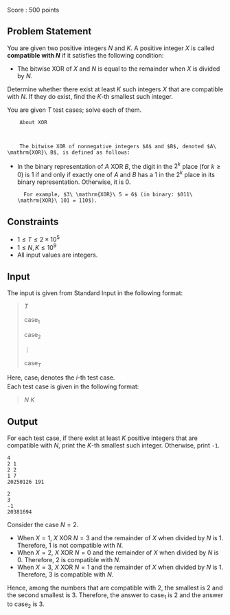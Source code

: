 Score : $500$ points

## Problem Statement

You are given two positive integers $N$ and $K$. A positive integer $X$ is called **compatible with $N$** if it satisfies the following condition:

- The bitwise XOR of $X$ and $N$ is equal to the remainder when $X$ is divided by $N$.

Determine whether there exist at least $K$ such integers $X$ that are compatible with $N$. If they do exist, find the $K$-th smallest such integer.

You are given $T$ test cases; solve each of them.

    
        About XOR
    
    

        The bitwise XOR of nonnegative integers $A$ and $B$, denoted $A\ \mathrm{XOR}\ B$, is defined as follows:
        

- In the binary representation of $A\ \mathrm{XOR}\ B$, the digit in the $2^k$ place (for $k \geq 0$) is $1$ if and only if exactly one of $A$ and $B$ has a $1$ in the $2^k$ place in its binary representation. Otherwise, it is $0$.

        For example, $3\ \mathrm{XOR}\ 5 = 6$ (in binary: $011\ \mathrm{XOR}\ 101 = 110$).
    

## Constraints

- $1 \le T \le 2\times 10^5$
- $1 \le N,K \le 10^9$
- All input values are integers.

## Input

The input is given from Standard Input in the following format:

> $T$
> 
> $\text{case}_1$
> 
> $\text{case}_2$
> 
> $\vdots$
> 
> $\text{case}_T$

Here, $\text{case}_i$ denotes the $i$-th test case.<br>
Each test case is given in the following format:

> $N$ $K$

## Output

For each test case, if there exist at least $K$ positive integers that are compatible with $N$, print the $K$-th smallest such integer. Otherwise, print `-1`.

```input1
4
2 1
2 2
1 7
20250126 191
```

```output1
2
3
-1
20381694
```

Consider the case $N=2$.

- When $X=1$, $X\ \mathrm{XOR}\ N = 3$ and the remainder of $X$ when divided by $N$ is $1$. Therefore, $1$ is not compatible with $N$.
- When $X=2$, $X\ \mathrm{XOR}\ N = 0$ and the remainder of $X$ when divided by $N$ is $0$. Therefore, $2$ is compatible with $N$.
- When $X=3$, $X\ \mathrm{XOR}\ N = 1$ and the remainder of $X$ when divided by $N$ is $1$. Therefore, $3$ is compatible with $N$.

Hence, among the numbers that are compatible with $2$, the smallest is $2$ and the second smallest is $3$. Therefore, the answer to $\text{case}_1$ is $2$ and the answer to $\text{case}_2$ is $3$.